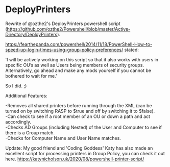 # DeployPrinters
Rewrite of @ozthe2's DeployPrinters powershell script (https://github.com/ozthe2/Powershell/blob/master/Active-Directory/DeployPrinters).

https://fearthepanda.com/powershell/2014/11/18/PowerShell-How-to-speed-up-login-times-using-group-policy-preferences/ stated:

'I will be actively working on this script so that it also works with users in specific OU’s as well as Users being members of security groups. Alternatively, go ahead and make any mods yourself if you cannot be bothered to wait for me.'

So I did. ;)

Additional Features:

-Removes all shared printers before running through the XML (can be turned on by switching RASP to $true and off by switching it to $false).<br>
-Can check to see if a root member of an OU or down a path and act accordingly.<br>
-Checks AD Groups (including Nested) of the User and Computer to see if there is a Group match.<br>
-Checks for Computer Name and User Name matches.

Update:
My good friend and 'Coding Goddess' Katy has also made an excellent script for processing printers in Group Policy, you can check it out here. https://katynicholson.uk/2020/08/powershell-printer-script/
